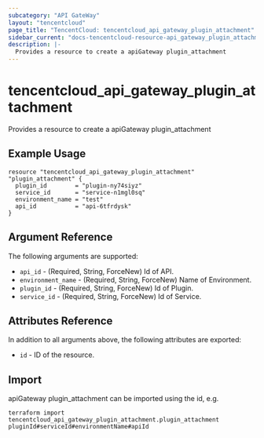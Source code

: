 ```yaml
---
subcategory: "API GateWay"
layout: "tencentcloud"
page_title: "TencentCloud: tencentcloud_api_gateway_plugin_attachment"
sidebar_current: "docs-tencentcloud-resource-api_gateway_plugin_attachment"
description: |-
  Provides a resource to create a apiGateway plugin_attachment
---
```


# tencentcloud_api_gateway_plugin_attachment

Provides a resource to create a apiGateway plugin_attachment

## Example Usage

```hcl
resource "tencentcloud_api_gateway_plugin_attachment" "plugin_attachment" {
  plugin_id        = "plugin-ny74siyz"
  service_id       = "service-n1mgl0sq"
  environment_name = "test"
  api_id           = "api-6tfrdysk"
}
```

## Argument Reference

The following arguments are supported:

* `api_id` - (Required, String, ForceNew) Id of API.
* `environment_name` - (Required, String, ForceNew) Name of Environment.
* `plugin_id` - (Required, String, ForceNew) Id of Plugin.
* `service_id` - (Required, String, ForceNew) Id of Service.

## Attributes Reference

In addition to all arguments above, the following attributes are exported:

* `id` - ID of the resource.



## Import

apiGateway plugin_attachment can be imported using the id, e.g.

```
terraform import tencentcloud_api_gateway_plugin_attachment.plugin_attachment pluginId#serviceId#environmentName#apiId
```

